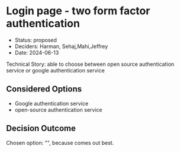 # Login page - two form factor authentication

* Status: proposed
* Deciders: Harman, Sehaj,Mahi,Jeffrey
* Date: 2024-06-13

Technical Story: able to choose between open source authentication service or google authentication service

## Considered Options

* Google authentication service
* open-source authentication service

## Decision Outcome

Chosen option: "", because comes out best.
